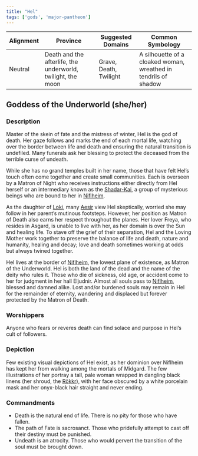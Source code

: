 ```yaml
---
title: "Hel"
tags: ['gods', 'major-pantheon']
---
```


| Alignment | Province |  Suggested Domains | Common Symbology |
| ----------| ---------| -------------------| -----------------|
| Neutral | Death and the afterlife, the underworld, twilight, the moon | Grave, Death, Twilight | A silhouette of a cloaked woman, wreathed in tendrils of shadow |

## Goddess of the Underworld (she/her)

### Description

Master of the skein of fate and the mistress of winter, Hel is the god of death. Her gaze follows and marks the end of each mortal life, watching over the border between life and death and ensuring the natural transition is undefiled. Many funerals ask her blessing to protect the deceased from the terrible curse of undeath.

While she has no grand temples built in her name, those that have felt Hel’s touch often come together and create small communities. Each is overseen by a Matron of Night who receives instructions either directly from Hel herself or an intermediary known as the [Shadar-Kai](Shadar-Kai), a group of mysterious beings who are bound to her in [Niflheim](content/Places/Niflheim.md). 

As the daughter of [Loki](content/Gods/Loki.md), many [Aesir](content/Organizations/Aesir.md) view Hel skeptically, worried she may follow in her parent’s mutinous footsteps. However, her position as Matron of Death also earns her respect throughout the planes. Her lover Freya, who resides in Asgard, is unable to live with her, as her domain is over the Sun and healing life. To stave off the grief of their separation, Hel and the Loving Mother work together to preserve the balance of life and death, nature and humanity, healing and decay; love and death sometimes working at odds but always twined together.

Hel lives at the border of [Niflheim](content/Places/Niflheim.md), the lowest plane of existence, as Matron of the Underworld. Hel is both the land of the dead and the name of the deity who rules it. Those who die of sickness, old age, or accident come to her for judgment in her hall Eljudnir. Almost all souls pass to [Niflheim](content/Places/Niflheim.md), blessed and damned alike. Lost and/or burdened souls may remain in Hel for the remainder of eternity, wandering and displaced but forever protected by the Matron of Death.


### Worshippers

Anyone who fears or reveres death can find solace and purpose in Hel’s cult of followers.

### Depiction

Few existing visual depictions of Hel exist, as her dominion over Niflheim has kept her from walking among the mortals of Midgard. The few illustrations of her portray a tall, pale woman wrapped in dangling black linens (her shroud, the [Rökkr](R%C3%B6kkr)), with her face obscured by a white porcelain mask and her onyx-black hair straight and never ending.

### Commandments

- Death is the natural end of life. There is no pity for those who have fallen.
- The path of Fate is sacrosanct. Those who pridefully attempt to cast off their destiny must be punished.
- Undeath is an atrocity. Those who would pervert the transition of the soul must be brought down.